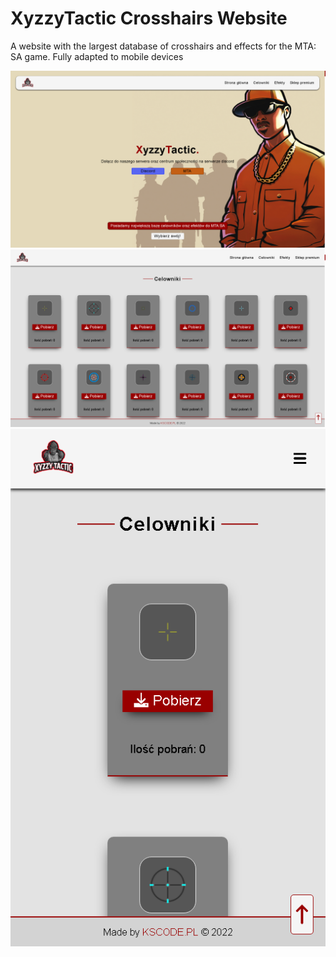 <h1>XyzzyTactic Crosshairs Website</h1>
<p>A website with the largest database of crosshairs and effects for the MTA: SA game. Fully adapted to mobile devices</p>
<img src="img/preview/preview1.png">
<img src="img/preview/preview2.png">
<img src="img/preview/preview3.png">